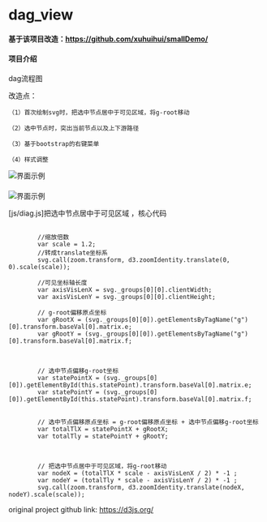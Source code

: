 # dag_view


#### 基于该项目改造：https://github.com/xuhuihui/smallDemo/

#### 项目介绍
dag流程图

  改造点：
  
    （1）首次绘制svg时，把选中节点居中于可见区域，将g-root移动
    
    （2）选中节点时，突出当前节点以及上下游路径
    
    （3）基于bootstrap的右键菜单
    
    （4）样式调整

![界面示例](https://raw.githubusercontent.com/wiki/zhanghuang03/dag_view/images/pic.jpg "界面示例")


#### 

![界面示例](https://raw.githubusercontent.com/wiki/zhanghuang03/dag_view/images/core.png "界面示例")

[js/diag.js]把选中节点居中于可见区域 ，核心代码



```

        //缩放倍数
        var scale = 1.2;
        //转成translate坐标系
        svg.call(zoom.transform, d3.zoomIdentity.translate(0, 0).scale(scale));

        //可见坐标轴长度
        var axisVisLenX = svg._groups[0][0].clientWidth;
        var axisVisLenY = svg._groups[0][0].clientHeight;

        // g-root偏移原点坐标
        var gRootX = (svg._groups[0][0]).getElementsByTagName("g")[0].transform.baseVal[0].matrix.e;
        var gRootY = (svg._groups[0][0]).getElementsByTagName("g")[0].transform.baseVal[0].matrix.f;



        // 选中节点偏移g-root坐标
        var statePointX = (svg._groups[0][0]).getElementById(this.statePoint).transform.baseVal[0].matrix.e;
        var statePointY = (svg._groups[0][0]).getElementById(this.statePoint).transform.baseVal[0].matrix.f;


        // 选中节点偏移原点坐标 = g-root偏移原点坐标 + 选中节点偏移g-root坐标
        var totalTlX = statePointX + gRootX;
        var totalTly = statePointY + gRootY;

         

        // 把选中节点居中于可见区域，将g-root移动
        var nodeX = (totalTlX * scale - axisVisLenX / 2) * -1 ;
        var nodeY = (totalTly * scale - axisVisLenY / 2) * -1 ;
        svg.call(zoom.transform, d3.zoomIdentity.translate(nodeX, nodeY).scale(scale));
```

original project github link: https://d3js.org/
